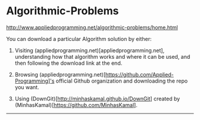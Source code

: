 # Algorithmic-Problems
http://www.appliedprogramming.net/algorithmic-problems/home.html

You can download a particular Algorithm solution by either:

1. Visiting (appliedprogramming.net)[appliedprogramming.net], understanding how that algorithm works and where it can be used, and then following the download link at the end.

2. Browsing (appliedprogramming.net)[https://github.com/Applied-Programming]'s official Github organization and downloading the repo you want.

3. Using (DownGit)[http://minhaskamal.github.io/DownGit] created by (MinhasKamal)[https://github.com/MinhasKamal].

<hr>
